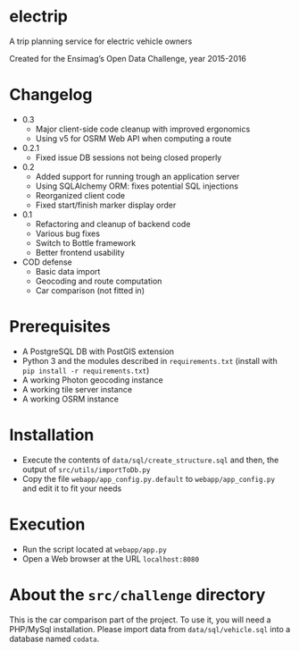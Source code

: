 # electrip
A trip planning service for electric vehicle owners

Created for the Ensimag’s Open Data Challenge, year 2015-2016

# Changelog
* 0.3
  * Major client-side code cleanup with improved ergonomics
  * Using v5 for OSRM Web API when computing a route
* 0.2.1
  * Fixed issue DB sessions not being closed properly
* 0.2
  * Added support for running trough an application server
  * Using SQLAlchemy ORM: fixes potential SQL injections
  * Reorganized client code
  * Fixed start/finish marker display order
* 0.1
  * Refactoring and cleanup of backend code
  * Various bug fixes
  * Switch to Bottle framework
  * Better frontend usability
* COD defense
  * Basic data import
  * Geocoding and route computation
  * Car comparison (not fitted in)

# Prerequisites
* A PostgreSQL DB with PostGIS extension
* Python 3 and the modules described in `requirements.txt` (install with
  `pip install -r requirements.txt`)
* A working Photon geocoding instance
* A working tile server instance
* A working OSRM instance

# Installation
* Execute the contents of `data/sql/create_structure.sql` and then, the output
  of `src/utils/importToDb.py`
* Copy the file `webapp/app_config.py.default` to `webapp/app_config.py` and
  edit it to fit your needs

# Execution
* Run the script located at `webapp/app.py`
* Open a Web browser at the URL `localhost:8080`

# About the `src/challenge` directory
This is the car comparison part of the project.
To use it, you will need a PHP/MySql installation.
Please import data from `data/sql/vehicle.sql` into a database named `codata`.
